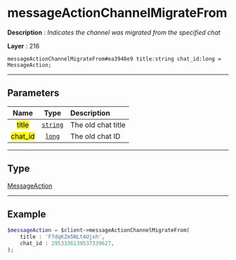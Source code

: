 # messageActionChannelMigrateFrom

**Description** : *Indicates the channel was migrated from the specified chat*

**Layer** : 216

```tl
messageActionChannelMigrateFrom#ea3948e9 title:string chat_id:long = MessageAction;
```

---

## Parameters

| Name | Type | Description |
| :---: | :---: | :--- |
| <mark>title</mark> | [`string`](type/string) | The old chat title |
| <mark>chat_id</mark> | [`long`](type/long) | The old chat ID |

---

## Type

[MessageAction](type/MessageAction)

---

## Example

```php
$messageAction = $client->messageActionChannelMigrateFrom(
	title : 'F7dqKZm5NLt4Ujxh',
	chat_id : 2953336139537339627,
);
```